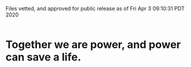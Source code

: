 Files vetted, and approved for public release as of Fri Apr  3 09:10:31 PDT 2020<br><br><h1>Together we are power, and power can save a life.</h1>

